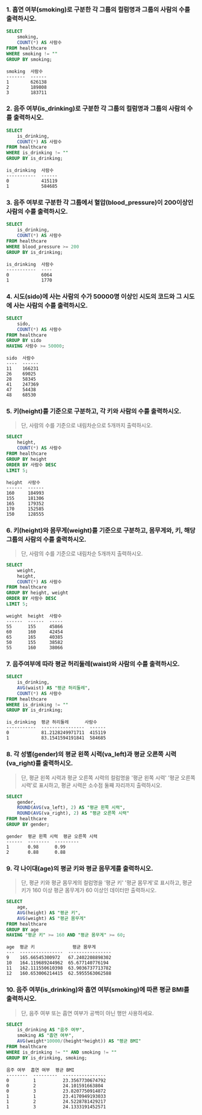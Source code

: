 ###  1. 흡연 여부(smoking)로 구분한 각 그룹의 컬럼명과 그룹의 사람의 수를 출력하시오.

```sql 
SELECT 
    smoking,
    COUNT(*) AS 사람수
FROM healthcare
WHERE smoking != ""
GROUP BY smoking;
```

```
smoking  사람수
-------  ------
1        626138
2        189808
3        183711
```

###  2. 음주 여부(is_drinking)로 구분한 각 그룹의 컬럼명과 그룹의 사람의 수를 출력하시오.

```sql 
SELECT
    is_drinking,
    COUNT(*) AS 사람수
FROM healthcare
WHERE is_drinking != ""
GROUP BY is_drinking;
```

```
is_drinking  사람수
-----------  ------
0            415119
1            584685
```

### 3. 음주 여부로 구분한 각 그룹에서 혈압(blood_pressure)이 200이상인 사람의 수를 출력하시오.

```sql
SELECT 
    is_drinking,
    COUNT(*) AS 사람수
FROM healthcare
WHERE blood_pressure >= 200
GROUP BY is_drinking;
```

```
is_drinking  사람수
-----------  ----
0            6064
1            1770
```

### 4. 시도(sido)에 사는 사람의 수가 50000명 이상인 시도의 코드와 그 시도에 사는 사람의 수를 출력하시오.

```sql
SELECT
    sido,
    COUNT(*) AS 사람수
FROM healthcare
GROUP BY sido
HAVING 사람수 >= 50000;
```

```
sido  사람수
----  ------
11    166231
26    69025
28    58345
41    247369
47    54438
48    68530
```

### 5. 키(height)를 기준으로 구분하고, 각 키와 사람의 수를 출력하시오.

> 단, 사람의 수를 기준으로 내림차순으로 5개까지 출력하시오.

```sql
SELECT
    height,
    COUNT(*) AS 사람수
FROM healthcare
GROUP BY height
ORDER BY 사람수 DESC
LIMIT 5;
```

```
height  사람수
------  ------
160     184993
155     181306
165     179352
170     152585
150     128555
```

### 6. 키(height)와 몸무게(weight)를 기준으로 구분하고, 몸무게와, 키, 해당 그룹의 사람의 수를 출력하시오. 

> 단, 사람의 수를 기준으로 내림차순 5개까지 출력하시오.

```sql
SELECT
    weight,
    height,
    COUNT(*) AS 사람수
FROM healthcare
GROUP BY height, weight
ORDER BY 사람수 DESC
LIMIT 5;
```

```
weight  height  사람수
------  ------  -----
55      155     45866
60      160     42454
65      165     40385
50      155     38582
55      160     38066
```

### 7. 음주여부에 따라 평균 허리둘레(waist)와 사람의 수를 출력하시오.

```sql 
SELECT 
    is_drinking,
    AVG(waist) AS "평균 허리둘레",
    COUNT(*) AS 사람수
FROM healthcare
WHERE is_drinking != ""
GROUP BY is_drinking;
```

```
is_drinking  평균 허리둘레      사람수
-----------  ----------------  ------
0            81.2128249971711  415119
1            83.1541594191841  584685
```

### 8. 각 성별(gender)의 평균 왼쪽 시력(va_left)과 평균 오른쪽 시력(va_right)를 출력하시오.

> 단, 평균 왼쪽 시력과 평균 오른쪽 시력의 컬럼명을 '평균 왼쪽 시력' '평균 오른쪽 시력'로 표시하고, 평균 시력은 소수점 둘째 자리까지 출력하시오.

```sql
SELECT
    gender,
    ROUND(AVG(va_left), 2) AS "평균 왼쪽 시력",
    ROUND(AVG(va_right), 2) AS "평균 오른쪽 시력"
FROM healthcare
GROUP BY gender;
```

```
gender  평균 왼쪽 시력  평균 오른쪽 시력
------  --------  ---------
1       0.98      0.99
2       0.88      0.88
```



### 9. 각 나이대(age)의 평균 키와 평균 몸무게를 출력하시오.

> 단, 평균 키와 평균 몸무게의 컬럼명을 '평균 키' '평균 몸무게'로 표시하고, 평균키가 160 이상 평균 몸무게가 60 이상인 데이터만 출력하시오.

```sql
SELECT
    age,
    AVG(height) AS "평균 키",
    AVG(weight) AS "평균 몸무게"
FROM healthcare
GROUP BY age
HAVING "평균 키" >= 160 AND "평균 몸무게" >= 60;
```

```
age  평균 키              평균 몸무게
---  ----------------  ----------------
9    165.66545300972   67.2402208898302
10   164.119689244962  65.677140776194
11   162.111550610398  63.9036737713782
12   160.653006214415  62.5955563062588
```

### 10. 음주 여부(is_drinking)와 흡연 여부(smoking)에 따른 평균 BMI를 출력하시오.

> 단, 음주 여부 또는 흡연 여부가 공백이 아닌 행만 사용하세요.

```sql
SELECT
    is_drinking AS "음주 여부",
    smoking AS "흡연 여부",
    AVG(weight*10000/(height*height)) AS "평균 BMI"
FROM healthcare
WHERE is_drinking != "" AND smoking != ""
GROUP BY is_drinking, smoking;
```

```
음주 여부  흡연 여부  평균 BMI
--------  ---------  ----------------
0         1      	 23.3567730674792
0         2      	 24.101591663804
0         3      	 23.8207750914872
1         1      	 23.4170949193033
1         2      	 24.5228781429217
1         3      	 24.1333191452571
```

